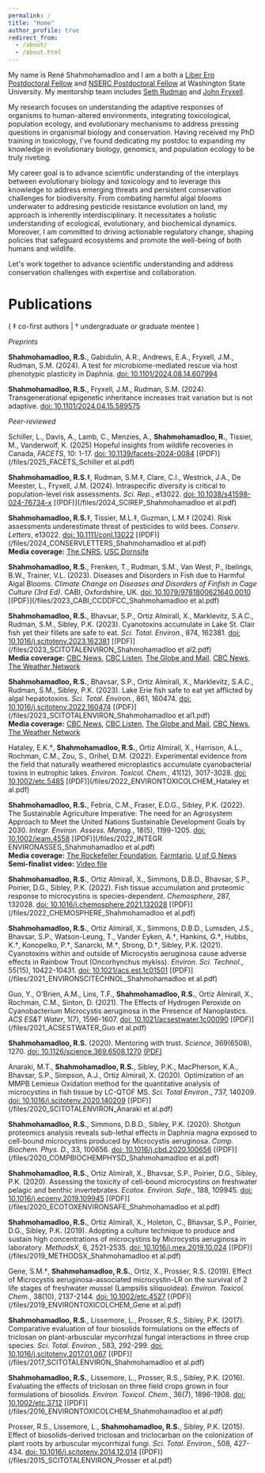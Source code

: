 ```yaml
---
permalink: /
title: "Home"
author_profile: true
redirect_from: 
  - /about/
  - /about.html
---
```


My name is René Shahmohamadloo and I am a both a [Liber Ero Postdoctoral Fellow](https://liberero.ca) and [NSERC Postdoctoral Fellow](https://www.nserc-crsng.gc.ca/students-etudiants/pd-np/pdf-bp_eng.asp) at Washington State University. My mentorship team includes [Seth Rudman](https://scholar.google.ca/citations?user=tkLbIiAAAAAJ&hl=en) and [John Fryxell](https://scholar.google.ca/citations?user=mq20LGsAAAAJ&hl=en).

My research focuses on understanding the adaptive responses of organisms to human-altered environments, integrating toxicological, population ecology, and evolutionary mechanisms to address pressing questions in organismal biology and conservation. Having received my PhD training in toxicology, I've found dedicating my postdoc to expanding my knowledge in evolutionary biology, genomics, and population ecology to be truly riveting.

My career goal is to advance scientific understanding of the interplays between evolutionary biology and toxicology and to leverage this knowledge to address emerging threats and persistent conservation challenges for biodiversity. From combating harmful algal blooms underwater to addresing pesticide resistance evolution on land, my approach is inherently interdisciplinary. It necessitates a holistic understanding of ecological, evolutionary, and biochemical dynamics. Moreover, I am committed to driving actionable regulatory change, shaping policies that safeguard ecosystems and promote the well-being of both humans and wildlife.

Let's work together to advance scientific understanding and address conservation challenges with expertise and collaboration.

Publications
======
( ‡ co-first authors | † undergraduate or graduate mentee )

_Preprints_

**Shahmohamadloo, R.S.**, Gabidulin, A.R., Andrews, E.A., Fryxell, J.M., Rudman, S.M. (2024). A test for microbiome-mediated rescue via host phenotypic plasticity in Daphnia. [doi: 10.1101/2024.08.14.607994](https://doi.org/10.1101/2024.08.14.607994)

**Shahmohamadloo, R.S.**, Fryxell, J.M., Rudman, S.M. (2024). Transgenerational epigenetic inheritance increases trait variation but is not adaptive. [doi: 10.1101/2024.04.15.589575](https://doi.org/10.1101/2024.04.15.589575)

_Peer-reviewed_

Schiller, L., Davis, A., Lamb, C., Menzies, A., **Shahmohamadloo, R.**, Tissier, M., Vanderwolf, K. (2025) Hopeful insights from wildlife recoveries in Canada, _FACETS_, 10: 1-17. [doi: 10.1139/facets-2024-0084](https://doi.org/10.1139/facets-2024-0084) [(PDF)](/files/2025_FACETS_Schiller et al.pdf)

**Shahmohamadloo, R.S.**‡, Rudman, S.M.‡, Clare, C.I., Westrick, J.A., De Meester, L., Fryxell, J.M. (2024). Intraspecific diversity is critical to population-level risk assessments. _Sci. Rep._, e13022. [doi: 10.1038/s41598-024-76734-x](https://doi.org/10.1038/s41598-024-76734-x) [(PDF)](/files/2024_SCIREP_Shahmohamadloo et al.pdf)

**Shahmohamadloo, R.S.**‡, Tissier, M.L.‡, Guzman, L.M.‡ (2024). Risk assessments underestimate threat of pesticides to wild bees. _Conserv. Letters_, e13022. [doi: 10.1111/conl.13022](https://doi.org/10.1111/conl.13022) [(PDF)](/files/2024_CONSERVLETTERS_Shahmohamadloo et al.pdf)
<br>**Media coverage:** [The CNRS](https://www.inee.cnrs.fr/fr/cnrsinfo/nouvelles-connaissances-sur-les-risques-des-pesticides-pour-les-abeilles-sauvages), [USC Dornsife](https://dornsife.usc.edu/news/stories/wild-native-bees-see-lower-counts-where-pesticides-are-used/)

**Shahmohamadloo, R.S.**, Frenken, T., Rudman, S.M., Van West, P., Ibelings, B.W., Trainer, V.L. (2023). Diseases and Disorders in Fish due to Harmful Algal Blooms. _Climate Change on Diseases and Disorders of Finfish in Cage Culture (3rd Ed)_. CABI, Oxfordshire, UK. [doi: 10.1079/9781800621640.0010](http://www.doi.org/10.1079/9781800621640.0010) [(PDF)](/files/2023_CABI_CCDDFCC_Shahmohamadloo et al.pdf)

**Shahmohamadloo, R.S.**, Bhavsar, S.P., Ortiz Almirall, X., Marklevitz, S.A.C., Rudman, S.M., Sibley, P.K. (2023). Cyanotoxins accumulate in Lake St. Clair fish yet their fillets are safe to eat. _Sci. Total. Environ._, 874, 162381. [doi: 10.1016/j.scitotenv.2023.162381](https://doi.org/10.1016/j.scitotenv.2023.162381) [(PDF)](/files/2023_SCITOTALENVIRON_Shahmohamadloo et al2.pdf)
<br>**Media coverage:** [CBC News](https://www.cbc.ca/news/canada/kitchener-waterloo/blue-green-algae-blooms-1.7326814), [CBC Listen](https://www.cbc.ca/listen/live-radio/1-104-the-morning-edition-k-w), [The Globe and Mail](https://www.theglobeandmail.com/canada/article-studies-probe-toxic-burden-on-fish-from-algal-blooms-in-lakes-erie-and/), [CBC News](https://www.cbc.ca/news/canada/windsor/lake-erie-anglers-consider-algae-helpful-1.6915783), [The Weather Network](https://www.theweathernetwork.com/en/news/nature/outdoors/some-lake-erie-anglers-consider-algae-blooms-helpful-but-what-are-the-health-effects)

**Shahmohamadloo, R.S.**, Bhavsar, S.P., Ortiz Almirall, X., Marklevitz, S.A.C., Rudman, S.M., Sibley, P.K. (2023). Lake Erie fish safe to eat yet afflicted by algal hepatotoxins. _Sci. Total. Environ._, 861, 160474. [doi: 10.1016/j.scitotenv.2022.160474](https://doi.org/10.1016/j.scitotenv.2022.160474) [(PDF)](/files/2023_SCITOTALENVIRON_Shahmohamadloo et al1.pdf)
<br>**Media coverage:** [CBC News](https://www.cbc.ca/news/canada/kitchener-waterloo/blue-green-algae-blooms-1.7326814), [CBC Listen](https://www.cbc.ca/listen/live-radio/1-104-the-morning-edition-k-w), [The Globe and Mail](https://www.theglobeandmail.com/canada/article-studies-probe-toxic-burden-on-fish-from-algal-blooms-in-lakes-erie-and/), [CBC News](https://www.cbc.ca/news/canada/windsor/lake-erie-anglers-consider-algae-helpful-1.6915783), [The Weather Network](https://www.theweathernetwork.com/en/news/nature/outdoors/some-lake-erie-anglers-consider-algae-blooms-helpful-but-what-are-the-health-effects)

Hataley, E.K.†, **Shahmohamadloo, R.S.**, Ortiz Almirall, X., Harrison, A.L., Rochman, C.M., Zou, S., Orihel, D.M. (2022). Experimental evidence from the field that naturally weathered microplastics accumulate cyanobacterial toxins in eutrophic lakes. _Environ. Toxicol. Chem._, 41(12), 3017-3028. [doi: 10.1002/etc.5485](https://doi.org/10.1002/etc.5485) [(PDF)](/files/2022_ENVIRONTOXICOLCHEM_Hataley et al.pdf)

**Shahmohamadloo, R.S.**, Febria, C.M., Fraser, E.D.G., Sibley, P.K. (2022). The Sustainable Agriculture Imperative: The need for an Agrosystem Approach to Meet the United Nations Sustainable Development Goals by 2030. _Integr. Environ. Assess. Manag._, 18(5), 1199-1205. [doi: 10.1002/ieam.4558](https://doi.org/10.1002/ieam.4558) [(PDF)](/files/2022_INTEGR ENVIRONASSES_Shahmohamadloo et al.pdf)
<br>**Media coverage:** [The Rockefeller Foundation](https://www.rockefellerfoundation.org/initiative/food-system-vision-prize/), [Farmtario](https://farmtario.com/news/university-proposal-among-food-system-prize-semifinalists/), [U of G News](https://news.uoguelph.ca/2020/06/u-of-g-future-food-vision-a-semi-finalist-for-international-prize/)
<br>**Semi-finalist video:** [Video file](https://vimeo.com/423867212)

**Shahmohamadloo, R.S.**, Ortiz Almirall, X., Simmons, D.B.D., Bhavsar, S.P., Poirier, D.G., Sibley, P.K. (2022). Fish tissue accumulation and proteomic response to microcystins is species-dependent. _Chemosphere_, 287, 132028. [doi: 10.1016/j.chemosphere.2021.132028](https://doi.org/10.1016/j.chemosphere.2021.132028) [(PDF)](/files/2022_CHEMOSPHERE_Shahmohamadloo et al.pdf)

**Shahmohamadloo, R.S.**, Ortiz Almirall, X., Simmons, D.B.D., Lumsden, J.S., Bhavsar, S.P., Watson-Leung, T., Vander Eyken, A.†, Hankins, G.†, Hubbs, K.†, Konopelko, P.†, Sanarcki, M.†, Strong, D.†, Sibley, P.K. (2021). Cyanotoxins within and outside of Microcystis aeruginosa cause adverse effects in Rainbow Trout (Oncorhynchus mykiss). _Environ. Sci. Technol._, 55(15), 10422-10431. [doi: 10.1021/acs.est.1c01501](https://doi.org/10.1021/acs.est.1c01501) [(PDF)](/files/2021_ENVIRONSCITECHNOL_Shahmohamadloo et al.pdf)

Guo, Y., O’Brien, A.M., Lins, T.F., **Shahmohamadloo, R.S.**, Ortiz Almirall, X., Rochman, C.M., Sinton, D. (2021). The Effects of Hydrogen Peroxide on Cyanobacterium Microcystis aeruginosa in the Presence of Nanoplastics. _ACS ES&T Water_, 1(7), 1596-1607. [doi: 10.1021/acsestwater.1c00090](https://doi.org/10.1021/acsestwater.1c00090) [(PDF)](/files/2021_ACSESTWATER_Guo et al.pdf)

**Shahmohamadloo, R.S.** (2020). Mentoring with trust. _Science_, 369(6508), 1270. [doi: 10.1126/science.369.6508.1270](http://doi.org/10.1126/science.369.6508.1270) [(PDF)](/files/2020_SCIENCE_Shahmohamadloo.pdf)

Anaraki, M.T., **Shahmohamadloo, R.S.**, Sibley, P.K., MacPherson, K.A., Bhavsar, S.P., Simpson, A.J., Ortiz Almirall, X. (2020). Optimization of an MMPB Lemieux Oxidation method for the quantitative analysis of microcystins in fish tissue by LC-QTOF MS. _Sci. Total Environ._, 737, 140209. [doi: 10.1016/j.scitotenv.2020.140209](http://doi.org/10.1016/j.scitotenv.2020.140209) [(PDF)](/files/2020_SCITOTALENVIRON_Anaraki et al.pdf)

**Shahmohamadloo, R.S.**, Simmons, D.B.D., Sibley, P.K. (2020). Shotgun proteomics analysis reveals sub-lethal effects in Daphnia magna exposed to cell-bound microcystins produced by Microcystis aeruginosa. _Comp. Biochem. Phys. D._, 33, 100656. [doi: 10.1016/j.cbd.2020.100656](http://doi.org/10.1016/j.cbd.2020.100656) [(PDF)](/files/2020_COMPBIOCHEMPHYSD_Shahmohamadloo et al.pdf)

**Shahmohamadloo, R.S.**, Ortiz Almirall, X., Bhavsar, S.P., Poirier, D.G., Sibley, P.K. (2020). Assessing the toxicity of cell-bound microcystins on freshwater pelagic and benthic invertebrates. _Ecotox. Environ. Safe._, 188, 109945. [doi: 10.1016/j.ecoenv.2019.109945](http://doi.org/10.1016/j.ecoenv.2019.109945) [(PDF)](/files/2020_ECOTOXENVIRONSAFE_Shahmohamadloo et al.pdf)

**Shahmohamadloo, R.S.**, Ortiz Almirall, X., Holeton, C., Bhavsar, S.P., Poirier, D.G., Sibley, P.K. (2019). Adopting a culture technique to produce and sustain high concentrations of microcystins by Microcystis aeruginosa in laboratory. _MethodsX_, 6, 2521-2535. [doi: 10.1016/j.mex.2019.10.024](https://doi.org/10.1016/j.mex.2019.10.024) [(PDF)](/files/2019_METHODSX_Shahmohamadloo et al.pdf)

Gene, S.M.†, **Shahmohamadloo, R.S.**, Ortiz, X., Prosser, R.S. (2019). Effect of Microcystis aeruginosa-associated microcystin-LR on the survival of 2 life stages of freshwater mussel (Lampsilis siliquoidea). _Environ. Toxicol. Chem._, 38(10), 2137-2144. [doi: 10.1002/etc.4527](http://doi.org/10.1002/etc.4527) [(PDF)](/files/2019_ENVIRONTOXICOLCHEM_Gene et al.pdf)

**Shahmohamadloo, R.S.**, Lissemore, L., Prosser, R.S., Sibley, P.K. (2017). Comparative evaluation of four biosolids formulations on the effects of triclosan on plant-arbuscular mycorrhizal fungal interactions in three crop species. _Sci. Total. Environ._, 583, 292-299. [doi: 10.1016/j.scitotenv.2017.01.067](http://doi.org/10.1016/j.scitotenv.2017.01.067) [(PDF)](/files/2017_SCITOTALENVIRON_Shahmohamadloo et al.pdf)

**Shahmohamadloo, R.S.**, Lissemore, L., Prosser, R.S., Sibley, P.K. (2016). Evaluating the effects of triclosan on three field crops grown in four formulations of biosolids. _Environ. Toxicol. Chem._, 36(7), 1896-1908. [doi: 10.1002/etc.3712](http://doi.org/10.1002/etc.3712) [(PDF)](/files/2016_ENVIRONTOXICOLCHEM_Shahmohamadloo et al.pdf)

Prosser, R.S., Lissemore, L., **Shahmohamadloo, R.S.**, Sibley, P.K. (2015). Effect of biosolids-derived triclosan and triclocarban on the colonization of plant roots by arbuscular mycorrhizal fungi. _Sci. Total. Environ._, 508, 427-434. [doi: 10.1016/j.scitotenv.2014.12.014](http://doi.org/10.1016/j.scitotenv.2014.12.014) [(PDF)](/files/2015_SCITOTALENVIRON_Prosser et al.pdf)

